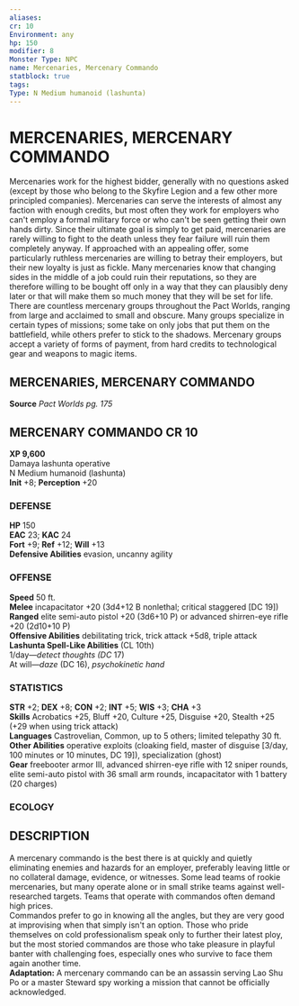 ```yaml
---
aliases: 
cr: 10
Environment: any
hp: 150
modifier: 8
Monster Type: NPC
name: Mercenaries, Mercenary Commando
statblock: true
tags: 
Type: N Medium humanoid (lashunta)  
---
```

# MERCENARIES, MERCENARY COMMANDO
Mercenaries work for the highest bidder, generally with no questions asked (except by those who belong to the Skyfire Legion and a few other more principled companies). Mercenaries can serve the interests of almost any faction with enough credits, but most often they work for employers who can't employ a formal military force or who can't be seen getting their own hands dirty. Since their ultimate goal is simply to get paid, mercenaries are rarely willing to fight to the death unless they fear failure will ruin them completely anyway. If approached with an appealing offer, some particularly ruthless mercenaries are willing to betray their employers, but their new loyalty is just as fickle. Many mercenaries know that changing sides in the middle of a job could ruin their reputations, so they are therefore willing to be bought off only in a way that they can plausibly deny later or that will make them so much money that they will be set for life. There are countless mercenary groups throughout the Pact Worlds, ranging from large and acclaimed to small and obscure. Many groups specialize in certain types of missions; some take on only jobs that put them on the battlefield, while others prefer to stick to the shadows. Mercenary groups accept a variety of forms of payment, from hard credits to technological gear and weapons to magic items.

## MERCENARIES, MERCENARY COMMANDO

**Source** _Pact Worlds pg. 175_

## MERCENARY COMMANDO CR 10

**XP 9,600**  
Damaya lashunta operative  
N Medium humanoid (lashunta)  
**Init** +8; **Perception** +20  

### DEFENSE

**HP** 150  
**EAC** 23; **KAC** 24  
**Fort** +9; **Ref** +12; **Will** +13  
**Defensive Abilities** evasion, uncanny agility  

### OFFENSE

**Speed** 50 ft.  
**Melee** incapacitator +20 (3d4+12 B nonlethal; critical staggered \[DC 19\])  
**Ranged** elite semi-auto pistol +20 (3d6+10 P) or advanced shirren-eye rifle +20 (2d10+10 P)  
**Offensive Abilities** debilitating trick, trick attack +5d8, triple attack  
**Lashunta Spell-Like Abilities** (CL 10th)  
1/day—_detect thoughts (DC_ 17)  
At will—_daze_ (DC 16), _psychokinetic hand_

### STATISTICS

**STR** +2; **DEX** +8; **CON** +2; **INT** +5; **WIS** +3; **CHA** +3  
**Skills** Acrobatics +25, Bluff +20, Culture +25, Disguise +20, Stealth +25 (+29 when using trick attack)  
**Languages** Castrovelian, Common, up to 5 others; limited telepathy 30 ft.  
**Other Abilities** operative exploits (cloaking field, master of disguise \[3/day, 100 minutes or 10 minutes, DC 19\]), specialization (ghost)  
**Gear** freebooter armor III, advanced shirren-eye rifle with 12 sniper rounds, elite semi-auto pistol with 36 small arm rounds, incapacitator with 1 battery (20 charges)

### ECOLOGY

## DESCRIPTION

A mercenary commando is the best there is at quickly and quietly eliminating enemies and hazards for an employer, preferably leaving little or no collateral damage, evidence, or witnesses. Some lead teams of rookie mercenaries, but many operate alone or in small strike teams against well-researched targets. Teams that operate with commandos often demand high prices.  
Commandos prefer to go in knowing all the angles, but they are very good at improvising when that simply isn't an option. Those who pride themselves on cold professionalism speak only to further their latest ploy, but the most storied commandos are those who take pleasure in playful banter with challenging foes, especially ones who survive to face them again another time.  
**Adaptation:** A mercenary commando can be an assassin serving Lao Shu Po or a master Steward spy working a mission that cannot be officially acknowledged.